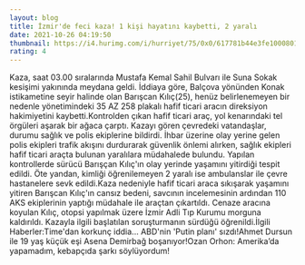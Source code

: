 ```yaml
--- 
layout: blog
title: İzmir'de feci kaza! 1 kişi hayatını kaybetti, 2 yaralı
date: 2021-10-26 04:19:50
thumbnail: https://i4.hurimg.com/i/hurriyet/75/0x0/617781b44e3fe1000801a26f.jpg
rating: 4
---
```

Kaza, saat 03.00 sıralarında Mustafa Kemal Sahil Bulvarı ile Suna Sokak kesişimi yakınında meydana geldi. İddiaya göre, Balçova yönünden Konak istikametine seyir halinde olan Barışcan Kılıç(25), henüz belirlenemeyen bir nedenle yönetimindeki 35 AZ 258 plakalı hafif ticari aracın direksiyon hakimiyetini kaybetti.Kontrolden çıkan hafif ticari araç, yol kenarındaki tel örgüleri aşarak bir ağaca çarptı. Kazayı gören çevredeki vatandaşlar, durumu sağlık ve polis ekiplerine bildirdi. İhbar üzerine olay yerine gelen polis ekipleri trafik akışını durdurarak güvenlik önlemi alırken, sağlık ekipleri hafif ticari araçta bulunan yaralılara müdahalede bulundu. Yapılan kontrollerde sürücü Barışçan Kılıç'ın olay yerinde yaşamını yitirdiği tespit edildi. Öte yandan, kimliği öğrenilemeyen 2 yaralı ise ambulanslar ile çevre hastanelere sevk edildi.Kaza nedeniyle hafif ticari araca sıkışarak yaşamını yitiren Barışcan Kılıç'ın cansız bedeni, savcının incelemesinin ardından 110 AKS ekiplerinin yaptığı müdahale ile araçtan çıkartıldı. Cenaze aracına koyulan Kılıç, otopsi yapılmak üzere İzmir Adli Tıp Kurumu morguna kaldırıldı. Kazayla ilgili başlatılan soruşturmanın sürdüğü öğrenildi.İlgili Haberler:Time'dan korkunç iddia... ABD'nin 'Putin planı' sızdı!Ahmet Dursun ile 19 yaş küçük eşi Asena Demirbağ boşanıyor!Ozan Orhon: Amerika’da yapamadım, kebapçıda şarkı söylüyordum!
